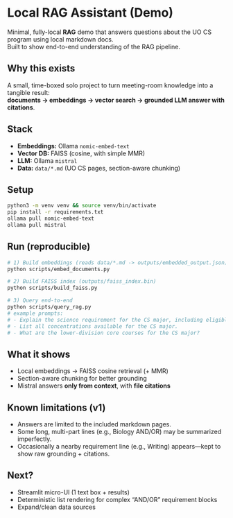 # Local RAG Assistant (Demo)

Minimal, fully-local **RAG** demo that answers questions about the UO CS program using local markdown docs.  
Built to show end-to-end understanding of the RAG pipeline.

## Why this exists
A small, time-boxed solo project to turn meeting-room knowledge into a tangible result:  
**documents → embeddings → vector search → grounded LLM answer with citations**.

## Stack
- **Embeddings:** Ollama `nomic-embed-text`  
- **Vector DB:** FAISS (cosine, with simple MMR)  
- **LLM:** Ollama `mistral`  
- **Data:** `data/*.md` (UO CS pages, section-aware chunking)

## Setup
```bash
python3 -m venv venv && source venv/bin/activate
pip install -r requirements.txt
ollama pull nomic-embed-text
ollama pull mistral
```

## Run (reproducible)
```bash
# 1) Build embeddings (reads data/*.md -> outputs/embedded_output.json)
python scripts/embed_documents.py

# 2) Build FAISS index (outputs/faiss_index.bin)
python scripts/build_faiss.py

# 3) Query end-to-end
python scripts/query_rag.py
# example prompts:
# - Explain the science requirement for the CS major, including eligible subjects.
# - List all concentrations available for the CS major.
# - What are the lower-division core courses for the CS major?
```

## What it shows
- Local embeddings → FAISS cosine retrieval (+ MMR)  
- Section-aware chunking for better grounding  
- Mistral answers **only from context**, with **file citations**

## Known limitations (v1)
- Answers are limited to the included markdown pages.  
- Some long, multi-part lines (e.g., Biology AND/OR) may be summarized imperfectly.  
- Occasionally a nearby requirement line (e.g., Writing) appears—kept to show raw grounding + citations.

## Next?
- Streamlit micro-UI (1 text box + results)  
- Deterministic list rendering for complex “AND/OR” requirement blocks  
- Expand/clean data sources

